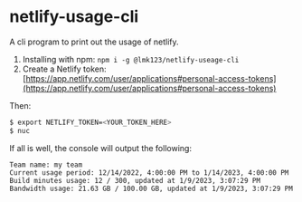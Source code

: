 # netlify-usage-cli

A cli program to print out the usage of netlify.

1. Installing with npm: `npm i -g @lmk123/netlify-useage-cli`
2. Create a Netlify token: [https://app.netlify.com/user/applications#personal-access-tokens](https://app.netlify.com/user/applications#personal-access-tokens)

Then:

```zsh
$ export NETLIFY_TOKEN=<YOUR_TOKEN_HERE>
$ nuc
```

If all is well, the console will output the following:

```text
Team name: my team
Current usage period: 12/14/2022, 4:00:00 PM to 1/14/2023, 4:00:00 PM
Build minutes usage: 12 / 300, updated at 1/9/2023, 3:07:29 PM
Bandwidth usage: 21.63 GB / 100.00 GB, updated at 1/9/2023, 3:07:29 PM
```
